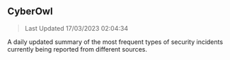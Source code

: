 ## CyberOwl 
> Last Updated 17/03/2023 02:04:34 


A daily updated summary of the most frequent types of security incidents currently being reported from different sources.

